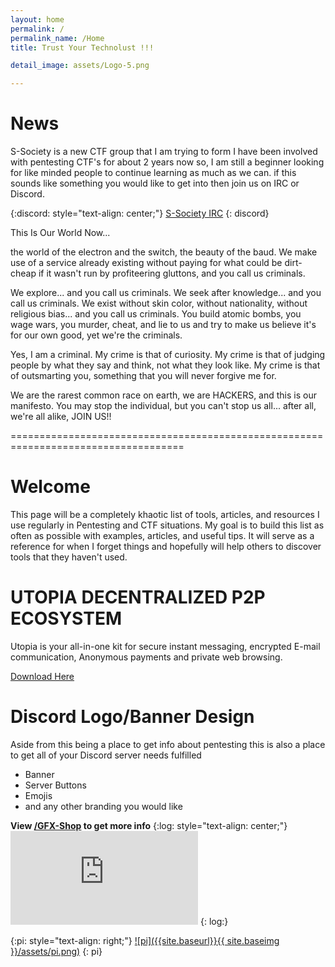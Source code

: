 ```yaml
---
layout: home
permalink: /
permalink_name: /Home
title: Trust Your Technolust !!!

detail_image: assets/Logo-5.png

---
```


# News


S-Society is a new CTF group that I am trying to form I have been involved with pentesting CTF's for about 2 years now
so, I am still a beginner looking for like minded people to continue learning as much as we can. if this sounds like
something you would like to get into then join us on IRC or Discord.

{:discord: style="text-align: center;"}
<a href="irc://irc.geekshed.net/S-Society">S-Society IRC</a>
{: discord}

This Is Our World Now... 

the world of the electron and the switch, the
beauty of the baud.  We make use of a service already existing without paying
for what could be dirt-cheap if it wasn't run by profiteering gluttons, and
you call us criminals.  

We explore... and you call us criminals.  We seek
after knowledge... and you call us criminals.  We exist without skin color,
without nationality, without religious bias... and you call us criminals.
You build atomic bombs, you wage wars, you murder, cheat, and lie to us
and try to make us believe it's for our own good, yet we're the criminals.

Yes, I am a criminal.  My crime is that of curiosity.  My crime is
that of judging people by what they say and think, not what they look like.
My crime is that of outsmarting you, something that you will never forgive me for.

We are the rarest common race on earth, we are HACKERS, and this is our manifesto.  You may stop the individual,
but you can't stop us all... after all, we're all alike, JOIN US!!

====================================================================================

# Welcome 

This page will be a completely khaotic list of tools, articles, and resources I use regularly in Pentesting and CTF situations. My goal is to build this list as often as possible with examples, articles, and useful tips. It will serve as a reference for when I forget things and hopefully will help others to discover tools that they haven't used.

# UTOPIA DECENTRALIZED P2P ECOSYSTEM
	
Utopia is your all-in-one kit for secure instant messaging, encrypted E-mail communication, Anonymous payments and private web browsing.

[Download Here](https://u.is/en/download.html)

# Discord Logo/Banner Design

Aside from this being a place to get info about pentesting this is also a place to get all of your Discord server needs fulfilled 

* Banner
* Server Buttons
* Emojis
* and any other branding you would like

**View [/GFX-Shop](GFX-Shop) to get more info**
{:log: style="text-align: center;"}
![](https://leancoding.co/image.php?ref=NC9RHR.png)
{: log:}

{:pi: style="text-align: right;"}
[![pi]({{site.baseurl}}{{ site.baseimg }}/assets/pi.png)](https://sadistic.github.io/lb/super-secret-page)
{: pi}
